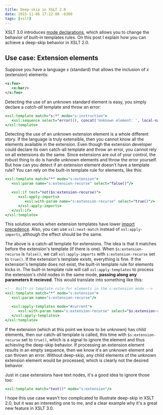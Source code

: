 ```yaml
---
title: Deep-skip in XSLT 2.0
date: 2015-11-06 17:22:00 -0300
tags: [xslt]
---
```


XSLT 3.0 introduces [mode declarations][1], which allows you to change the behavior of built-in templates rules. On this post I explain how you can achieve a deep-skip behavior in XSLT 2.0.

Use case: Extension elements
----------------------------
Suppose you have a language *s* (standard) that allows the inclusion of *x* (extension) elements:

```xml
<s:foo>
   <x:bar/>
</s:foo>
```

Detecting the use of an unknown standard element is easy, you simply declare a *catch-all* template and throw an error:

```xslt
<xsl:template match="s:*" mode="s:instruction">
   <xsl:sequence select="error((), concat('Unknown element: ', local-name()))"/>
</xsl:template>
```

Detecting the use of an unknown extension element is a whole different story. If the language is truly extensible, then you cannot know all the elements available in the extension. Even though the extension developer could declare its own catch-all template and throw an error, you cannot rely on all extensions do the same. Since extensions are out of your control, the robust thing to do is handle unknown elements and throw the error yourself. But how can you detect if an extension element doesn't have a template rule? You can rely on the built-in template rule for elements, like this:

```xslt
<xsl:template match="*" mode="s:extension">
   <xsl:param name="s:extension-recurse" select="false()"/>

   <xsl:if test="not($s:extension-recurse)">
      <xsl:apply-imports>
         <xsl:with-param name="s:extension-recurse" select="true()"/>
      </xsl:apply-imports>
   </xsl:if>
</xsl:template>
```

<div class="note">
This solution works when extension templates have lower <a href="http://www.w3.org/TR/xslt-30/#dt-import-precedence">import precedence</a>. Also, you can use <code>xsl:next-match</code> instead of <code>xsl:apply-imports</code>, although the effect should be the same.
</div>

The above is a catch-all template for extensions. The idea is that it matches before the extension's template (if there is one). When `$s:extension-recurse` is `false()`, we call `xsl:apply-imports` with `s:extension-recurse` set to `true()`. If the extension's template exists, everything is fine. If the extension's template does not exist, the built-in template rule for elements kicks in. The built-in template rule will call `xsl:apply-templates` to process the extension's child nodes in the same mode, **passing along any parameters it recieved**. This would translate into something like this:

```xslt
<!-- Built-in template rule for elements in the s:extension mode -->
<xsl:template match="*" mode="s:extension">
   <xsl:param name="s:extension-recurse"/>

   <xsl:apply-templates mode="#current">
      <xsl:with-param name="s:extension-recurse" select="$s:extension-recurse"/>
   </xsl:apply-templates>
</xsl:template>
```

If the extension (which at this point we know to be unknown) has child elements, then our catch-all template is called, this time with `$s:extension-recurse` set to `true()`, which is a signal to ignore the element and thus achieving the deep-skip behavior. If processing an extension element results in an empty sequence, then we know it's an unknown element and can thrown an error. Without deep-skip, any child elements of the unknown extension element would be processed, which is clearly not the desired behavior.

Just in case extensions have text nodes, it's a good idea to ignore those too:

```xslt
<xsl:template match="text()" mode="s:extension"/>
```

I hope this use case wasn't too complicated to illustrate deep-skip in XSLT 2.0, but it was an interesting one to me, and a clear example why it's a great new feature in XSLT 3.0.

[1]: http://www.w3.org/TR/xslt-30/#element-mode